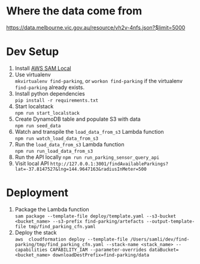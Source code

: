 # Where the data come from
https://data.melbourne.vic.gov.au/resource/vh2v-4nfs.json?$limit=5000

# Dev Setup
1. Install [AWS SAM Local](https://github.com/awslabs/aws-sam-cli/releases/tag/v0.6.2)
1. Use virtualenv  
  `mkvirtualenv find-parking`, or `workon find-parking` if the virtualenv `find-parking` already exists.
1. Install python dependencies  
  `pip install -r requirements.txt`
1. Start localstack  
  `npm run start_localstack`
1. Create DynamoDB table and populate S3 with data  
  `npm run seed_data`
1. Watch and transpile the `load_data_from_s3` Lambda function  
  `npm run watch_load_data_from_s3`
1. Run the `load_data_from_s3` Lambda function  
  `npm run run_load_data_from_s3`
1. Run the API locally
  `npm run run_parking_sensor_query_api`
1. Visit local API
  `http://127.0.0.1:3001/findAvailableParkings?lat=-37.8147527&lng=144.9647163&radiusInMeter=500`
# Deployment
1. Package the Lambda function  
  `sam package --template-file deploy/template.yaml --s3-bucket <bucket_name> --s3-prefix find-parking/artefacts --output-template-file tmp/find_parking_cfn.yaml`
1. Deploy the stack  
  `aws  cloudformation deploy --template-file /Users/samli/dev/find-parking/tmp/find_parking_cfn.yaml --stack-name <stack_name> --capabilities CAPABILITY_IAM --parameter-overrides dataBucket=<bucket_name> downloadDestPrefix=find-parking/data`  